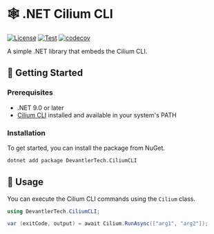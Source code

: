 # 🕸️ .NET Cilium CLI

[![License](https://img.shields.io/badge/License-Apache_2.0-blue.svg)](https://opensource.org/licenses/Apache-2.0)
[![Test](https://github.com/devantler-tech/dotnet-cilium-cli/actions/workflows/test.yaml/badge.svg)](https://github.com/devantler-tech/dotnet-cilium-cli/actions/workflows/test.yaml)
[![codecov](https://codecov.io/gh/devantler-tech/dotnet-cilium-cli/graph/badge.svg?token=RhQPb4fE7z)](https://codecov.io/gh/devantler-tech/dotnet-cilium-cli)

A simple .NET library that embeds the Cilium CLI.

## 🚀 Getting Started

### Prerequisites

- .NET 9.0 or later
- [Cilium CLI](https://docs.cilium.io/en/stable/gettingstarted/k8s-install-default/#install-the-cilium-cli) installed and available in your system's PATH

### Installation

To get started, you can install the package from NuGet.

```bash
dotnet add package DevantlerTech.CiliumCLI
```

## 📝 Usage

You can execute the Cilium CLI commands using the `Cilium` class.

```csharp
using DevantlerTech.CiliumCLI;

var (exitCode, output) = await Cilium.RunAsync(["arg1", "arg2"]);
```
